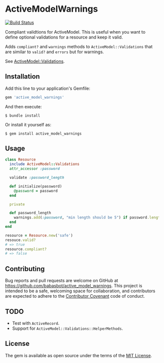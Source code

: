 # ActiveModelWarnings
[![Build Status](https://travis-ci.org/babasbot/active_model_warnings.svg)](https://travis-ci.org/babasbot/active_model_warnings)

Compliant validtions for ActiveModel. This is useful when you want to define optional validations for a resource and keep it valid.

Adds `compliant?` and `warnings` methods to `ActiveModel::Validations` that are similar to `valid?` and `errors` but for warnings.

See [ActiveModel::Validations](http://api.rubyonrails.org/classes/ActiveModel/Validations.html).

## Installation

Add this line to your application's Gemfile:

```ruby
gem 'active_model_warnings'
```

And then execute:

    $ bundle install

Or install it yourself as:

    $ gem install active_model_warnings

## Usage

```ruby
class Resource
  include ActiveModel::Validations
  attr_accessor :password

  validate :password_length

  def initialize(password)
    @password = password
  end

  private

  def password_length
    warnings.add(:password, "min length should be 5") if password.length < 5
  end
end

resource = Resource.new('safe')
resouce.valid?
# => true
resource.compliant?
# => false
```

## Contributing

Bug reports and pull requests are welcome on GitHub at https://github.com/babasbot/active_model_warnings. This project is intended to be a safe, welcoming space for collaboration, and contributors are expected to adhere to the [Contributor Covenant](contributor-covenant.org) code of conduct.

## TODO

 - Test with `ActiveRecord`.
 - Support for `ActiveModel::Validations::HelperMethods`.

## License

The gem is available as open source under the terms of the [MIT License](http://opensource.org/licenses/MIT).
